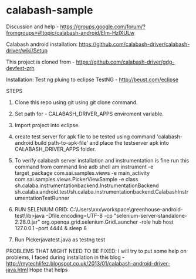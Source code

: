 calabash-sample
===============

Discussion and help - https://groups.google.com/forum/?fromgroups=#!topic/calabash-android/Elm-HzlXULw

Calabash android installation:
https://github.com/calabash-driver/calabash-driver/wiki/Setup

This project is cloned from - https://github.com/calabash-driver/gdg-devfest-zrh

Installation: 
Test ng pluing to eclipse
TestNG - http://beust.com/eclipse


STEPS

1) Clone this repo using git using git clone command.

2) Set path for - CALABASH_DRIVER_APPS enviroment variable.

3) Import project into eclipse.

4) create test server for apk file to be tested using command 'calabash-android build path-to-apk-file' and place the testserver apk into CALABASH_DRIVER_APPS folder.

5) To verify calabash server installation and instrumentation is fine run this command from command line 
adb shell am instrument -e target_package com.sai.samples.views -e main_activity com.sai.samples.views.PickerViewSample -e class sh.calaba.instrumentationbackend.InstrumentationBackend sh.calaba.android.test/sh.calaba.instrumentationbackend.CalabashInstrumentationTestRunner 

6) RUN SELENIUM GRID:
C:\Users\xxx\workspace\greenhouse-android-test\lib>java -Dfile.encoding=UTF-8 -cp "selenium-server-standalone-2.28.0.jar" org.openqa.grid.selenium.GridLauncher -role hub host 127.0.0.1 -port 4444 & sleep 8

7) Run Pickerjavatest.java as testng test



PROBLEMS THAT MIGHT NEED TO BE FIXED:
I will try to put some help on problems, I faced during installation in this blog - http://mytechlifez.blogspot.co.uk/2013/01/calabash-android-driver-java.html
Hope that  helps

